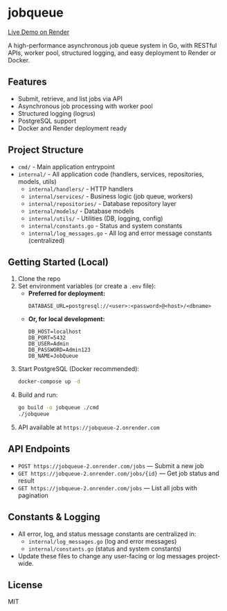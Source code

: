 # jobqueue

[Live Demo on Render](https://jobqueue-2.onrender.com)

A high-performance asynchronous job queue system in Go, with RESTful APIs, worker pool, structured logging, and easy deployment to Render or Docker.

## Features

- Submit, retrieve, and list jobs via API
- Asynchronous job processing with worker pool
- Structured logging (logrus)
- PostgreSQL support
- Docker and Render deployment ready

## Project Structure

- `cmd/` - Main application entrypoint
- `internal/` - All application code (handlers, services, repositories, models, utils)
  - `internal/handlers/` - HTTP handlers
  - `internal/services/` - Business logic (job queue, workers)
  - `internal/repositories/` - Database repository layer
  - `internal/models/` - Database models
  - `internal/utils/` - Utilities (DB, logging, config)
  - `internal/constants.go` - Status and system constants
  - `internal/log_messages.go` - All log and error message constants (centralized)

## Getting Started (Local)

1. Clone the repo
2. Set environment variables (or create a `.env` file):
   - **Preferred for deployment:**
     ```
     DATABASE_URL=postgresql://<user>:<password>@<host>/<dbname>
     ```
   - **Or, for local development:**
     ```
     DB_HOST=localhost
     DB_PORT=5432
     DB_USER=Admin
     DB_PASSWORD=Admin123
     DB_NAME=JobQueue
     ```
3. Start PostgreSQL (Docker recommended):
   ```sh
   docker-compose up -d
   ```
4. Build and run:
   ```sh
   go build -o jobqueue ./cmd
   ./jobqueue
   ```
5. API available at `https://jobqueue-2.onrender.com`

## API Endpoints

- `POST https://jobqueue-2.onrender.com/jobs` — Submit a new job
- `GET https://jobqueue-2.onrender.com/jobs/{id}` — Get job status and result
- `GET https://jobqueue-2.onrender.com/jobs` — List all jobs with pagination



## Constants & Logging

- All error, log, and status message constants are centralized in:
  - `internal/log_messages.go` (log and error messages)
  - `internal/constants.go` (status and system constants)
- Update these files to change any user-facing or log messages project-wide.

## License

MIT
